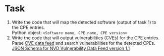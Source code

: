 # Task
1. Write the code that will map the detected software (output of task 1) to the CPE entries.<br/>
Python object: `<Software name, CPE name, CPE version>`
2. Write  the code that will output vulnerabilities (CVEs) for the CPE entries. <br/>
Parse [CVE data feed](https://nvd.nist.gov/vuln/data-feeds#JSON_FEED) and search vulnerabilities for the detected CPEs.<br/>
[JSON Schema for NVD Vulnerability Data Feed version 1.1](https://csrc.nist.gov/schema/nvd/feed/1.1/nvd_cve_feed_json_1.1.schema)